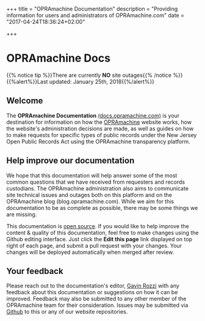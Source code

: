 +++
title = "OPRAmachine Documentation"
description = "Providing information for users and administrators of OPRAmachine.com"
date = "2017-04-24T18:36:24+02:00"

+++
# OPRAmachine Docs
{{% notice tip %}}There are currently **NO** site outages{{% /notice %}}
{{%alert%}}Last updated: January 25th, 2018{{%/alert%}}

## Welcome
The **OPRAmachine Documentation** [(docs.opramachine.com)](https://docs.opramachine.com/) is your destination for information on how the [OPRAmachine](https://opramachine.com/) website works, how the website's administration decisions are made, as well as guides on how to make requests for specific types of public records under the New Jersey Open Public Records Act using the OPRAmachine transparency platform.

## Help improve our documentation
We hope that this documentation will help answer some of the most common questions that we have received from requesters and records custodians. The OPRAmachine administration also aims to communicate site technical issues and outages both on this platform and on the OPRAmachine blog (blog.opramachine.com).
While we aim for this documentation to be as complete as possible, there may be some things we are missing.

This documentation is [open source](https://github.com/gavinrozzi/opramachine-docs/). If you would like to help improve the content & quality of this documentation, feel free to make changes using the Github editing interface. Just click the **Edit this page** link displayed on top right of each page, and submit a pull request with your changes. Your changes will be deployed automatically when merged after review.

## Your feedback
Please reach out to the documentation's editor, [Gavin Rozzi](https://www.gavinrozzi.com) with any feedback about this documentation or suggestions on how it can be improved. Feedback may also be submitted to any other member of the OPRAmachine team for their consideration. Issues may be submitted via [Github](https://github.com/gavinrozzi/opramachine-docs/issues) to this or any of our website repositories.
